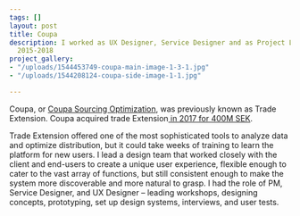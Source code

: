 ```yaml
---
tags: []
layout: post
title: Coupa
description: I worked as UX Designer, Service Designer and as Project Lead. Axfoundation
  2015-2018
project_gallery:
- "/uploads/1544453749-coupa-main-image-1-3-1.jpg"
- "/uploads/1544208124-coupa-side-image-1-1.jpg"

---
```

Coupa, or [Coupa Sourcing Optimization](https://www.coupa.com/products/strategic-sourcing/sourcing-optimization/), was previously known as Trade Extension. Coupa acquired trade Extension[ in 2017 for 400M SEK](https://www.breakit.se/artikel/7235/trade-extensions-algoritmer-gor-upphandlingar-enkla-nu-kops-bolaget-for-400-miljoner).

Trade Extension offered one of the most sophisticated tools to analyze data and optimize distribution, but it could take weeks of training to learn the platform for new users. I lead a design team that worked closely with the client and end-users to create a unique user experience, flexible enough to cater to the vast array of functions, but still consistent enough to make the system more discoverable and more natural to grasp. I had the role of PM, Service Designer, and UX Designer – leading workshops, designing concepts, prototyping, set up design systems, interviews, and user tests.